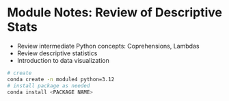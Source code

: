 # Module Notes: Review of Descriptive Stats
- Review intermediate Python concepts: Coprehensions, Lambdas
- Review descriptive statistics
- Introduction to data visualization

```bash
# create 
conda create -n module4 python=3.12
# install package as needed
conda install <PACKAGE NAME>
```